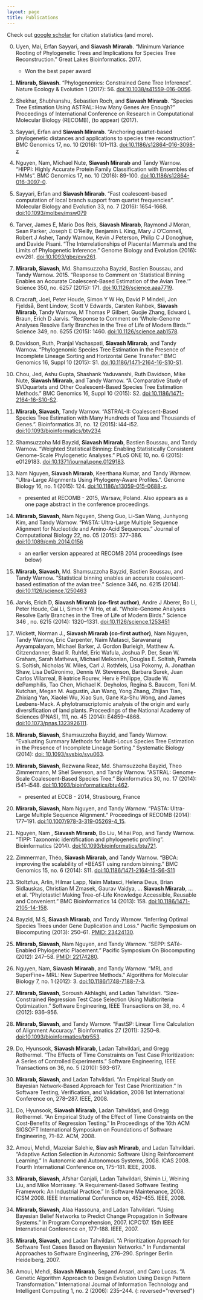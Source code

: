 ```yaml
---
layout: page
title: Publications
---
```


Check out [google scholar](http://scholar.google.com/citations?user=uxSj18QAAAAJ&hl=en) for citation statistics (and more).

0. Uyen, Mai, Erfan Sayyari, and **Siavash Mirarab**. “Minimum Variance Rooting of Phylogenetic Trees and Implications for Species Tree Reconstruction.” Great Lakes Bioinformatics. 2017. 
   * Won the best paper award

0. **Mirarab, Siavash**. “Phylogenomics: Constrained Gene Tree Inference”. Nature Ecology & Evolution 1 (2017): 56. [doi:10.1038/s41559-016-0056](http://www.nature.com/articles/s41559-016-0056).

0. Shekhar, Shubhanshu, Sebastien Roch, and **Siavash Mirarab**. “Species Tree Estimation Using ASTRAL: How Many Genes Are Enough?” Proceedings of International Conference on Research in Computational Molecular Biology (RECOMB), (to appear) (2017).

0. Sayyari, Erfan and **Siavash Mirarab**. “Anchoring quartet-based phylogenetic distances and applications to species tree reconstruction”. BMC Genomics 17, no. 10  (2016):  101–113. [doi:10.1186/s12864-016-3098-z](http://doi.org/10.1186/s12864-016-3098-z) 

0. Nguyen, Nam, Michael Nute, **Siavash Mirarab** and Tandy Warnow.  “HIPPI: Highly Accurate Protein Family Classification with Ensembles of HMMs”. BMC Genomics 17, no. 10 (2016): 89-100. [doi:10.1186/s12864-016-3097-0](http://doi.org/10.1186/s12864-016-3097-0).

0. Sayyari, Erfan and **Siavash Mirarab**. “Fast coalescent-based computation of local branch support from quartet frequencies”. Molecular Biology and Evolution 33, no. 7 (2016): 1654-1668. [doi:10.1093/molbev/msw079](http://mbe.oxfordjournals.org/cgi/content/abstract/msw079?ijkey=OTHYAZPfjJsY2Ce&keytype=ref)

0. Tarver, James E, Mario Dos Reis, **Siavash Mirarab**, Raymond J Moran, Sean Parker, Joseph E O’Reilly, Benjamin L King, Mary J O’Connell, Robert J Asher, Tandy Warnow, Kevin J Peterson, Philip C J Donoghue, and Davide Pisani. “The Interrelationships of Placental Mammals and the Limits of Phylogenetic Inference.” Genome Biology and Evolution (2016): evv261. [doi:10.1093/gbe/evv261](http://gbe.oxfordjournals.org/cgi/content/long/evv261v1).

0. **Mirarab, Siavash**, Md. Shamsuzzoha Bayzid, Bastien Boussau, and Tandy Warnow. 2015. “Response to Comment on ‘Statistical Binning Enables an Accurate Coalescent-Based Estimation of the Avian Tree.’” Science 350, no. 6257 (2015): 171. [doi:10.1126/science.aaa7719](http://www.sciencemag.org/content/350/6257/171.2.abstract).

0. Cracraft, Joel, Peter Houde, Simon Y W Ho, David P Mindell, Jon Fjeldså, Bent Lindow, Scott V Edwards, Carsten Rahbek, **Siavash Mirarab**,
Tandy Warnow, M Thomas P Gilbert, Guojie Zhang, Edward L Braun, Erich D Jarvis. “Response to Comment on ‘Whole-Genome Analyses Resolve Early Branches in the Tree of Life of Modern Birds.’” Science 349, no. 6255 (2015): 1460. [doi:10.1126/science.aab1578](http://www.sciencemag.org/content/349/6255/1460.2.abstract).

0. Davidson, Ruth, Pranjal Vachaspati, **Siavash Mirarab**, and Tandy Warnow. “Phylogenomic Species Tree Estimation in the Presence of Incomplete Lineage Sorting and Horizontal Gene Transfer.” BMC Genomics 16, Suppl 10 (2015): S1. [doi:10.1186/1471-2164-16-S10-S1](http://www.biomedcentral.com/1471-2164/16/S10/S1).

0. Chou, Jed, Ashu Gupta, Shashank Yaduvanshi, Ruth Davidson, Mike Nute, **Siavash Mirarab**, and Tandy Warnow. “A Comparative Study of SVDquartets and Other Coalescent-Based Species Tree Estimation Methods.” BMC Genomics 16, Suppl 10 (2015): S2. [doi:10.1186/1471-2164-16-S10-S2](http://www.biomedcentral.com/1471-2164/16/S10/S2).

0. **Mirarab, Siavash**, Tandy Warnow. “ASTRAL-II: Coalescent-Based Species Tree Estimation with Many Hundreds of Taxa and Thousands of Genes.”. Bioinformatics 31, no. 12 (2015): i44–i52. [doi:10.1093/bioinformatics/btv234](http://bioinformatics.oxfordjournals.org/content/31/12/i44)

0. Shamsuzzoha Md Bayzid, **Siavash Mirarab**, Bastien Boussau, and Tandy Warnow. “Weighted Statistical Binning: Enabling Statistically Consistent Genome-Scale Phylogenetic Analyses.” PLoS ONE 10, no. 6 (2015): e0129183. [doi:10.1371/journal.pone.0129183](http://dx.doi.org/10.1371/journal.pone.0129183).

0. Nam Nguyen, **Siavash Mirarab**, Keerthana Kumar, and Tandy Warnow. “Ultra-Large Alignments Using Phylogeny-Aware Profiles.”. Genome Biology 16, no. 1 (2015): 124. [doi:10.1186/s13059-015-0688-z](http://genomebiology.com/2015/16/1/124).
   * presented at RECOMB - 2015, Warsaw, Poland. Also appears as a one page abstract in the conference proceedings.
    
0. **Mirarab, Siavash**, Nam Nguyen, Sheng Guo, Li-San Wang, Junhyong Kim, and Tandy Warnow. “PASTA: Ultra-Large Multiple Sequence Alignment for Nucleotide and Amino-Acid Sequences.” Journal of Computational Biology  22, no. 05 (2015): 377–386. [doi:10.1089/cmb.2014.0156](http://online.liebertpub.com/doi/abs/10.1089/cmb.2014.0156)
	* an earlier version appeared at RECOMB 2014 proceedings (see below) 

0. **Mirarab, Siavash**, Md. Shamsuzzoha Bayzid, Bastien Boussau, and Tandy Warnow. “Statistical binning enables an accurate coalescent-based estimation of the avian tree.” Science 346, no. 6215 (2014). [doi:10.1126/science.1250463](http://www.sciencemag.org/content/346/6215/1250463.full)

0. Jarvis, Erich D, **Siavash Mirarab (co-first author)**, Andre J Aberer, Bo Li, Peter Houde, Cai Li, Simon Y W Ho, et al. “Whole-Genome Analyses Resolve Early Branches in the Tree of Life of Modern Birds.” Science 346 , no. 6215 (2014): 1320–1331. [doi:10.1126/science.1253451](http://www.sciencemag.org/content/346/6215/1320.full)

0. Wickett, Norman J., **Siavash Mirarab (co-first author)**, Nam Nguyen, Tandy Warnow, Eric Carpenter, Naim Matasci, Saravanaraj Ayyampalayam, Michael Barker, J. Gordon Burleigh, Matthew A. Gitzendanner, Brad R. Ruhfel, Eric Wafula, Joshua P. Der, Sean W. Graham, Sarah Mathews, Michael Melkonian, Douglas E. Soltish, Pamela S. Soltish, Nicholas W. Miles, Carl J. Rothfels, Lisa Pokorny, A. Jonathan Shaw, Lisa DeGironimo, Dennis W. Stevenson, Barbara Surek, Juan Carlos Villarreal, B ́eatrice Rourev, Herv ́e Philippe, Claude W. dePamphilis, Tao Chen, Michael K. Deyholos, Regina S. Baucom, Toni M. Kutchan, Megan M. Augustin, Jun Wang, Yong Zhang, Zhijian Tian, Zhixiang Yan, Xiaolei Wu, Xiao Sun, Gane Ka-Shu Wong, and James Leebens-Mack. A phylotranscriptomic analysis of the origin and early diversification of land plants. Proceedings of the National Academy of Sciences (PNAS), 111, no. 45 (2014): E4859–4868. [doi:10.1073/pnas.1323926111](http://www.pnas.org/content/early/2014/10/28/1323926111).

0. **Mirarab, Siavash**, Shamsuzzoha Bayzid, and Tandy Warnow. “Evaluating Summary Methods for Multi-Locus Species Tree Estimation in the Presence of Incomplete Lineage Sorting.” Systematic Biology (2014): [doi: 10.1093/sysbio/syu063](http://sysbio.oxfordjournals.org/content/early/2014/10/13/sysbio.syu063).

0. **Mirarab, Siavash**, Rezwana Reaz, Md. Shamsuzzoha Bayzid, Theo Zimmermann, M Shel Swenson, and Tandy Warnow. “ASTRAL: Genome-Scale Coalescent-Based Species Tree.” Bioinformatics 30, no. 17 (2014): i541–i548. [doi:10.1093/bioinformatics/btu462](https://doi.org/10.1093/bioinformatics/btu462).
	* presented at ECCB - 2014, Strasbourg, France 

0. **Mirarab, Siavash**, Nam Nguyen, and Tandy Warnow. “PASTA: Ultra-Large Multiple Sequence Alignment.” Proceedings of RECOMB (2014): 177–191. [doi:10.1007/978-3-319-05269-4_15](http://dx.doi.org/10.1007/978-3-319-05269-4_15).

0. Nguyen, Nam , **Siavash Mirarab**, Bo Liu, Mihai Pop, and Tandy Warnow. “TIPP: Taxonomic identification and phylogenetic profiling”. Bioinformatics (2014). [doi:10.1093/bioinformatics/btu721](http://bioinformatics.oxfordjournals.org/content/30/24/3548.full.pdf).

0. Zimmerman, Théo, **Siavash Mirarab**, and Tandy Warnow. “BBCA: improving the scalability of *BEAST using random binning.” BMC Genomics 15, no. 6 (2014): S11. [doi:10.1186/1471-2164-15-S6-S11](http://www.biomedcentral.com/1471-2164/15/S6/S11) 

0. Stoltzfus, Arlin, Hilmar Lapp, Naim Matasci, Helena Deus, Brian Sidlauskas, Christian M Zmasek, Gaurav Vaidya, ... **Siavash Mirarab**, ... et al. “Phylotastic! Making Tree-of-Life Knowledge Accessible, Reusable and Convenient.” BMC Bioinformatics 14 (2013): 158. [doi:10.1186/1471-2105-14-158](http://www.biomedcentral.com/1471-2105/14/158).

0. Bayzid, M S, **Siavash Mirarab**, and Tandy Warnow. “Inferring Optimal Species Trees under Gene Duplication and Loss.” Pacific Symposium on Biocomputing (2013): 250–61. [PMID: 23424130](http://psb.stanford.edu/psb-online/proceedings/psb13/bayzid.pdf).

0. **Mirarab, Siavash**, Nam Nguyen, and Tandy Warnow. “SEPP: SATé-Enabled Phylogenetic Placement.” Pacific Symposium On Biocomputing (2012): 247–58. [PMID: 22174280](http://www.worldscientific.com/doi/pdf/10.1142/9789814366496_0024).

0. Nguyen, Nam, **Siavash Mirarab**, and Tandy Warnow. “MRL and SuperFine+ MRL: New Supertree Methods.” Algorithms for Molecular Biology 7, no. 1 (2012): 3. [doi:10.1186/1748-7188-7-3](http://www.almob.org/content/7/1/3/abstract).

0. **Mirarab, Siavash**, Soroush Akhlaghi, and Ladan Tahvildari. “Size-Constrained Regression Test Case Selection Using Multicriteria Optimization.” Software Engineering, IEEE Transactions on 38, no. 4 (2012): 936–956.

0. **Mirarab, Siavash**, and Tandy Warnow. “FastSP: Linear Time Calculation of Alignment Accuracy.” Bioinformatics 27 (2011): 3250–8. [doi:10.1093/bioinformatics/btr553](http://bioinformatics.oxfordjournals.org/content/27/23/3250.long).

0. Do, Hyunsook, **Siavash Mirarab**, Ladan Tahvildari, and Gregg Rothermel. “The Effects of Time Constraints on Test Case Prioritization: A Series of Controlled Experiments.” Software Engineering, IEEE Transactions on 36, no. 5 (2010): 593–617.

0. **Mirarab, Siavash**, and Ladan Tahvildari. “An Empirical Study on Bayesian Network-Based Approach for Test Case Prioritization.” In Software Testing, Verification, and Validation, 2008 1st International Conference on, 278–287. IEEE, 2008.

0. Do, Hyunsook, **Siavash Mirarab**, Ladan Tahvildari, and Gregg Rothermel. “An Empirical Study of the Effect of Time Constraints on the Cost-Benefits of Regression Testing.” In Proceedings of the 16th ACM SIGSOFT International Symposium on Foundations of Software Engineering, 71–82. ACM, 2008.

0. Amoui, Mehdi, Mazeiar Salehie, **Siav
ash Mirarab**, and Ladan Tahvildari. “Adaptive Action Selection in Autonomic Software Using Reinforcement Learning.” In Autonomic and Autonomous Systems, 2008. ICAS 2008. Fourth International Conference on, 175–181. IEEE, 2008.

0. **Mirarab, Siavash**, Afshar Ganjali, Ladan Tahvildari, Shimin Li, Weining Liu, and Mike Morrissey. “A Requirement-Based Software Testing Framework: An Industrial Practice.” In Software Maintenance, 2008. ICSM 2008. IEEE International Conference on, 452–455. IEEE, 2008.

0. **Mirarab, Siavash**, Alaa Hassouna, and Ladan Tahvildari. “Using Bayesian Belief Networks to Predict Change Propagation in Software Systems.” In Program Comprehension, 2007. ICPC’07. 15th IEEE International Conference on, 177–188. IEEE, 2007.

0. **Mirarab, Siavash**, and Ladan Tahvildari. “A Prioritization Approach for Software Test Cases Based on Bayesian Networks.” In Fundamental Approaches to Software Engineering, 276–290. Springer Berlin Heidelberg, 2007.

0. Amoui, Mehdi, **Siavash Mirarab**, Sepand Ansari, and Caro Lucas. “A Genetic Algorithm Approach to Design Evolution Using Design Pattern Transformation.” International Journal of Information Technology and Intelligent Computing 1, no. 2 (2006): 235–244.
{: reversed="reversed"}
